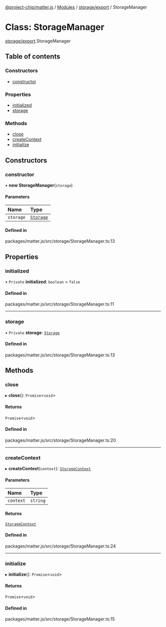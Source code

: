 [@project-chip/matter.js](../README.md) / [Modules](../modules.md) / [storage/export](../modules/storage_export.md) / StorageManager

# Class: StorageManager

[storage/export](../modules/storage_export.md).StorageManager

## Table of contents

### Constructors

- [constructor](storage_export.StorageManager.md#constructor)

### Properties

- [initialized](storage_export.StorageManager.md#initialized)
- [storage](storage_export.StorageManager.md#storage)

### Methods

- [close](storage_export.StorageManager.md#close)
- [createContext](storage_export.StorageManager.md#createcontext)
- [initialize](storage_export.StorageManager.md#initialize)

## Constructors

### constructor

• **new StorageManager**(`storage`)

#### Parameters

| Name | Type |
| :------ | :------ |
| `storage` | [`Storage`](storage_export.Storage.md) |

#### Defined in

packages/matter.js/src/storage/StorageManager.ts:13

## Properties

### initialized

• `Private` **initialized**: `boolean` = `false`

#### Defined in

packages/matter.js/src/storage/StorageManager.ts:11

___

### storage

• `Private` **storage**: [`Storage`](storage_export.Storage.md)

#### Defined in

packages/matter.js/src/storage/StorageManager.ts:13

## Methods

### close

▸ **close**(): `Promise`<`void`\>

#### Returns

`Promise`<`void`\>

#### Defined in

packages/matter.js/src/storage/StorageManager.ts:20

___

### createContext

▸ **createContext**(`context`): [`StorageContext`](storage_export.StorageContext.md)

#### Parameters

| Name | Type |
| :------ | :------ |
| `context` | `string` |

#### Returns

[`StorageContext`](storage_export.StorageContext.md)

#### Defined in

packages/matter.js/src/storage/StorageManager.ts:24

___

### initialize

▸ **initialize**(): `Promise`<`void`\>

#### Returns

`Promise`<`void`\>

#### Defined in

packages/matter.js/src/storage/StorageManager.ts:15
